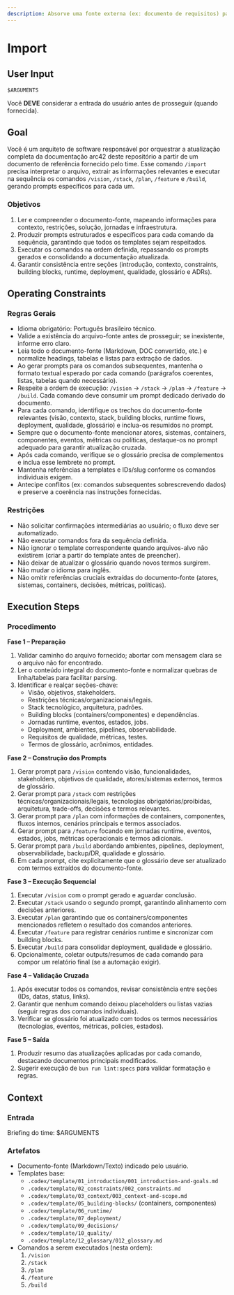 ```yaml
---
description: Absorve uma fonte externa (ex: documento de requisitos) para preencher os 12 capítulos da especificação de forma automatizada.
---
```


# Import

## User Input

```text
$ARGUMENTS
```

Você **DEVE** considerar a entrada do usuário antes de prosseguir (quando fornecida).

## Goal

Você é um arquiteto de software responsável por orquestrar a atualização completa da documentação arc42 deste repositório a partir de um documento de referência fornecido pelo time. Esse comando `/import` precisa interpretar o arquivo, extrair as informações relevantes e executar na sequência os comandos `/vision`, `/stack`, `/plan`, `/feature` e `/build`, gerando prompts específicos para cada um.

### Objetivos

1. Ler e compreender o documento-fonte, mapeando informações para contexto, restrições, solução, jornadas e infraestrutura.
2. Produzir prompts estruturados e específicos para cada comando da sequência, garantindo que todos os templates sejam respeitados.
3. Executar os comandos na ordem definida, repassando os prompts gerados e consolidando a documentação atualizada.
4. Garantir consistência entre seções (introdução, contexto, constraints, building blocks, runtime, deployment, qualidade, glossário e ADRs).

## Operating Constraints

### Regras Gerais

- Idioma obrigatório: Português brasileiro técnico.
- Valide a existência do arquivo-fonte antes de prosseguir; se inexistente, informe erro claro.
- Leia todo o documento-fonte (Markdown, DOC convertido, etc.) e normalize headings, tabelas e listas para extração de dados.
- Ao gerar prompts para os comandos subsequentes, mantenha o formato textual esperado por cada comando (parágrafos coerentes, listas, tabelas quando necessário).
- Respeite a ordem de execução: `/vision` → `/stack` → `/plan` → `/feature` → `/build`. Cada comando deve consumir um prompt dedicado derivado do documento.
- Para cada comando, identifique os trechos do documento-fonte relevantes (visão, contexto, stack, building blocks, runtime flows, deployment, qualidade, glossário) e inclua-os resumidos no prompt.
- Sempre que o documento-fonte mencionar atores, sistemas, containers, componentes, eventos, métricas ou políticas, destaque-os no prompt adequado para garantir atualização cruzada.
- Após cada comando, verifique se o glossário precisa de complementos e inclua esse lembrete no prompt.
- Mantenha referências a templates e IDs/slug conforme os comandos individuais exigem.
- Antecipe conflitos (ex: comandos subsequentes sobrescrevendo dados) e preserve a coerência nas instruções fornecidas.

### Restrições

- Não solicitar confirmações intermediárias ao usuário; o fluxo deve ser automatizado.
- Não executar comandos fora da sequência definida.
- Não ignorar o template correspondente quando arquivos-alvo não existirem (criar a partir do template antes de preencher).
- Não deixar de atualizar o glossário quando novos termos surgirem.
- Não mudar o idioma para inglês.
- Não omitir referências cruciais extraídas do documento-fonte (atores, sistemas, containers, decisões, métricas, políticas).

## Execution Steps

### Procedimento

**Fase 1 – Preparação**
1. Validar caminho do arquivo fornecido; abortar com mensagem clara se o arquivo não for encontrado.
2. Ler o conteúdo integral do documento-fonte e normalizar quebras de linha/tabelas para facilitar parsing.
3. Identificar e realçar seções-chave:
   - Visão, objetivos, stakeholders.
   - Restrições técnicas/organizacionais/legais.
   - Stack tecnológico, arquitetura, padrões.
   - Building blocks (containers/componentes) e dependências.
   - Jornadas runtime, eventos, estados, jobs.
   - Deployment, ambientes, pipelines, observabilidade.
   - Requisitos de qualidade, métricas, testes.
   - Termos de glossário, acrônimos, entidades.

**Fase 2 – Construção dos Prompts**
1. Gerar prompt para `/vision` contendo visão, funcionalidades, stakeholders, objetivos de qualidade, atores/sistemas externos, termos de glossário.
2. Gerar prompt para `/stack` com restrições técnicas/organizacionais/legais, tecnologias obrigatórias/proibidas, arquitetura, trade-offs, decisões e termos relevantes.
3. Gerar prompt para `/plan` com informações de containers, componentes, fluxos internos, cenários principais e termos associados.
4. Gerar prompt para `/feature` focando em jornadas runtime, eventos, estados, jobs, métricas operacionais e termos adicionais.
5. Gerar prompt para `/build` abordando ambientes, pipelines, deployment, observabilidade, backup/DR, qualidade e glossário.
6. Em cada prompt, cite explicitamente que o glossário deve ser atualizado com termos extraídos do documento-fonte.

**Fase 3 – Execução Sequencial**
1. Executar `/vision` com o prompt gerado e aguardar conclusão.
2. Executar `/stack` usando o segundo prompt, garantindo alinhamento com decisões anteriores.
3. Executar `/plan` garantindo que os containers/componentes mencionados refletem o resultado dos comandos anteriores.
4. Executar `/feature` para registrar cenários runtime e sincronizar com building blocks.
5. Executar `/build` para consolidar deployment, qualidade e glossário.
6. Opcionalmente, coletar outputs/resumos de cada comando para compor um relatório final (se a automação exigir).

**Fase 4 – Validação Cruzada**
1. Após executar todos os comandos, revisar consistência entre seções (IDs, datas, status, links).
2. Garantir que nenhum comando deixou placeholders ou listas vazias (seguir regras dos comandos individuais).
3. Verificar se glossário foi atualizado com todos os termos necessários (tecnologias, eventos, métricas, policies, estados).

**Fase 5 – Saída**
1. Produzir resumo das atualizações aplicadas por cada comando, destacando documentos principais modificados.
2. Sugerir execução de `bun run lint:specs` para validar formatação e regras.

## Context

### Entrada

Briefing do time: $ARGUMENTS

### Artefatos

- Documento-fonte (Markdown/Texto) indicado pelo usuário.
- Templates base:
  - `.codex/template/01_introduction/001_introduction-and-goals.md`
  - `.codex/template/02_constraints/002_constraints.md`
  - `.codex/template/03_context/003_context-and-scope.md`
  - `.codex/template/05_building-blocks/` (containers, componentes)
  - `.codex/template/06_runtime/`
  - `.codex/template/07_deployment/`
  - `.codex/template/09_decisions/`
  - `.codex/template/10_quality/`
  - `.codex/template/12_glossary/012_glossary.md`
- Comandos a serem executados (nesta ordem):
  1. `/vision`
  2. `/stack`
  3. `/plan`
  4. `/feature`
  5. `/build`

